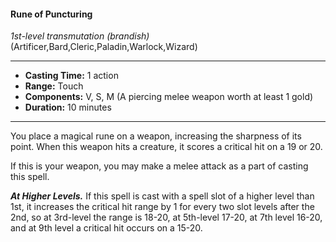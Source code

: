 #### Rune of Puncturing
*1st-level transmutation* *(brandish)* (Artificer,Bard,Cleric,Paladin,Warlock,Wizard)
___
- **Casting Time:** 1 action
- **Range:** Touch
- **Components:** V, S, M (A piercing melee weapon worth at least 1 gold)
- **Duration:** 10 minutes
---
You place a magical rune on a weapon, increasing the sharpness of its point. When this weapon hits a creature, it scores a critical hit on a 19 or 20.
 
If this is your weapon, you may make a melee attack as a part of casting this spell.

***​At Higher Levels​.*** If this spell is cast with a spell slot of a higher level than 1st, it increases the critical hit range by 1 for every two slot levels after the 2nd, so at 3rd-level the range is 18-20, at 5th-level 17-20, at 7th level 16-20, and at 9th level a critical hit occurs on a 15-20.
